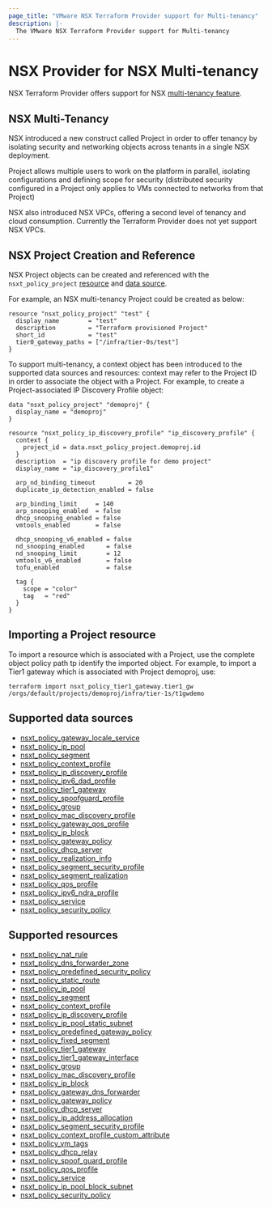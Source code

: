 ```yaml
---
page_title: "VMware NSX Terraform Provider support for Multi-tenancy"
description: |-
  The VMware NSX Terraform Provider support for Multi-tenancy
---
```


# NSX Provider for NSX Multi-tenancy

NSX Terraform Provider offers support for NSX [multi-tenancy feature](https://docs.vmware.com/en/VMware-NSX/4.1/administration/GUID-52180BC5-A1AB-4BC2-B1CE-666292505317.html).

## NSX Multi-Tenancy

NSX introduced a new construct called Project in order to offer tenancy by isolating security and networking objects across tenants in a single NSX deployment.

Project allows multiple users to work on the platform in parallel, isolating configurations and defining scope for security (distributed security configured in a Project only applies to VMs connected to networks from that Project)

NSX also introduced NSX VPCs, offering a second level of tenancy and cloud consumption. Currently the Terraform Provider does not yet support NSX VPCs.

## NSX Project Creation and Reference

NSX Project objects can be created and referenced with the `nsxt_policy_project` [resource](../resources/policy_project.md) and [data source](../data-sources/policy_project.md).

For example, an NSX multi-tenancy Project could be created as below:

```hcl
resource "nsxt_policy_project" "test" {
  display_name        = "test"
  description         = "Terraform provisioned Project"
  short_id            = "test"
  tier0_gateway_paths = ["/infra/tier-0s/test"]
}
```

To support multi-tenancy, a context object has been introduced to the supported data sources and resources: context may refer to the Project ID in order to associate the object with a Project.
For example, to create a Project-associated IP Discovery Profile object:

```hcl
data "nsxt_policy_project" "demoproj" {
  display_name = "demoproj"
}

resource "nsxt_policy_ip_discovery_profile" "ip_discovery_profile" {
  context {
    project_id = data.nsxt_policy_project.demoproj.id
  }
  description  = "ip discovery profile for demo project"
  display_name = "ip_discovery_profile1"

  arp_nd_binding_timeout         = 20
  duplicate_ip_detection_enabled = false

  arp_binding_limit     = 140
  arp_snooping_enabled  = false
  dhcp_snooping_enabled = false
  vmtools_enabled       = false

  dhcp_snooping_v6_enabled = false
  nd_snooping_enabled      = false
  nd_snooping_limit        = 12
  vmtools_v6_enabled       = false
  tofu_enabled             = false

  tag {
    scope = "color"
    tag   = "red"
  }
}
```

## Importing a Project resource

To import a resource which is associated with a Project, use the complete object policy path tp identify the imported object.
For example, to import a Tier1 gateway which is associated with Project demoproj, use:

```shell
terraform import nsxt_policy_tier1_gateway.tier1_gw /orgs/default/projects/demoproj/infra/tier-1s/t1gwdemo
```

## Supported data sources

* [nsxt_policy_gateway_locale_service](../data-sources/policy_gateway_locale_service.md)
* [nsxt_policy_ip_pool](../data-sources/policy_ip_pool.md)
* [nsxt_policy_segment](../data-sources/policy_segment.md)
* [nsxt_policy_context_profile](../data-sources/policy_context_profile.md)
* [nsxt_policy_ip_discovery_profile](../data-sources/policy_ip_discovery_profile.md)
* [nsxt_policy_ipv6_dad_profile](../data-sources/policy_ipv6_dad_profile.md)
* [nsxt_policy_tier1_gateway](../data-sources/policy_tier1_gateway.md)
* [nsxt_policy_spoofguard_profile](../data-sources/policy_spoofguard_profile.md)
* [nsxt_policy_group](../data-sources/policy_group.md)
* [nsxt_policy_mac_discovery_profile](../data-sources/policy_mac_discovery_profile.md)
* [nsxt_policy_gateway_qos_profile](../data-sources/policy_gateway_qos_profile.md)
* [nsxt_policy_ip_block](../data-sources/policy_ip_block.md)
* [nsxt_policy_gateway_policy](../data-sources/policy_gateway_policy.md)
* [nsxt_policy_dhcp_server](../data-sources/policy_dhcp_server.md)
* [nsxt_policy_realization_info](../data-sources/policy_realization_info.md)
* [nsxt_policy_segment_security_profile](../data-sources/policy_segment_security_profile.md)
* [nsxt_policy_segment_realization](../data-sources/policy_segment_realization.md)
* [nsxt_policy_qos_profile](../data-sources/policy_qos_profile.md)
* [nsxt_policy_ipv6_ndra_profile](../data-sources/policy_ipv6_ndra_profile.md)
* [nsxt_policy_service](../data-sources/policy_service.md)
* [nsxt_policy_security_policy](../data-sources/policy_security_policy.md)

## Supported resources

* [nsxt_policy_nat_rule](../resources/policy_nat_rule.md)
* [nsxt_policy_dns_forwarder_zone](../resources/policy_dns_forwarder_zone.md)
* [nsxt_policy_predefined_security_policy](../resources/policy_predefined_security_policy.md)
* [nsxt_policy_static_route](../resources/policy_static_route.md)
* [nsxt_policy_ip_pool](../resources/policy_ip_pool.md)
* [nsxt_policy_segment](../resources/policy_segment.md)
* [nsxt_policy_context_profile](../resources/policy_context_profile.md)
* [nsxt_policy_ip_discovery_profile](../resources/policy_ip_discovery_profile.md)
* [nsxt_policy_ip_pool_static_subnet](../resources/policy_ip_pool_static_subnet.md)
* [nsxt_policy_predefined_gateway_policy](../resources/policy_predefined_gateway_policy.md)
* [nsxt_policy_fixed_segment](../resources/policy_fixed_segment.md)
* [nsxt_policy_tier1_gateway](../resources/policy_tier1_gateway.md)
* [nsxt_policy_tier1_gateway_interface](../resources/policy_tier1_gateway_interface.md)
* [nsxt_policy_group](../resources/policy_group.md)
* [nsxt_policy_mac_discovery_profile](../resources/policy_mac_discovery_profile.md)
* [nsxt_policy_ip_block](../resources/policy_ip_block.md)
* [nsxt_policy_gateway_dns_forwarder](../resources/policy_gateway_dns_forwarder.md)
* [nsxt_policy_gateway_policy](../resources/policy_gateway_policy.md)
* [nsxt_policy_dhcp_server](../resources/policy_dhcp_server.md)
* [nsxt_policy_ip_address_allocation](../resources/policy_ip_address_allocation.md)
* [nsxt_policy_segment_security_profile](../resources/policy_segment_security_profile.md)
* [nsxt_policy_context_profile_custom_attribute](../resources/policy_context_profile_custom_attribute.md)
* [nsxt_policy_vm_tags](../resources/policy_vm_tags.md)
* [nsxt_policy_dhcp_relay](../resources/policy_dhcp_relay.md)
* [nsxt_policy_spoof_guard_profile](../resources/policy_spoof_guard_profile.md)
* [nsxt_policy_qos_profile](../resources/policy_qos_profile.md)
* [nsxt_policy_service](../resources/policy_service.md)
* [nsxt_policy_ip_pool_block_subnet](../resources/policy_ip_pool_block_subnet.md)
* [nsxt_policy_security_policy](../resources/policy_security_policy.md)
